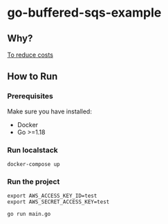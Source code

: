 # go-buffered-sqs-example

## Why?

[To reduce costs](https://docs.aws.amazon.com/AWSSimpleQueueService/latest/SQSDeveloperGuide/reducing-costs.html)

## How to Run

### Prerequisites

Make sure you have installed:

- Docker
- Go >=1.18

### Run localstack

```shell
docker-compose up
```

### Run the project

```shell
export AWS_ACCESS_KEY_ID=test
export AWS_SECRET_ACCESS_KEY=test

go run main.go
```